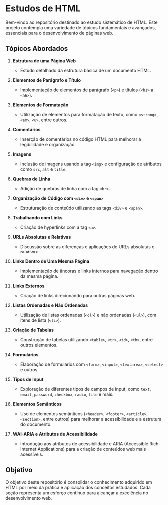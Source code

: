 # Estudos de HTML

Bem-vindo ao repositório destinado ao estudo sistemático de HTML. Este projeto contempla uma variedade de tópicos fundamentais e avançados, essenciais para o desenvolvimento de páginas web.

## Tópicos Abordados

1. **Estrutura de uma Página Web**
   - Estudo detalhado da estrutura básica de um documento HTML.

2. **Elementos de Parágrafo e Título**
   - Implementação de elementos de parágrafo (`<p>`) e títulos (`<h1>` a `<h6>`).

3. **Elementos de Formatação**
   - Utilização de elementos para formatação de texto, como `<strong>`, `<em>`, `<u>`, entre outros.

4. **Comentários**
   - Inserção de comentários no código HTML para melhorar a legibilidade e organização.

5. **Imagens**
   - Inclusão de imagens usando a tag `<img>` e configuração de atributos como `src`, `alt` e `title`.

6. **Quebras de Linha**
   - Adição de quebras de linha com a tag `<br>`.

7. **Organização de Código com `<div>` e `<span>`**
   - Estruturação de conteúdo utilizando as tags `<div>` e `<span>`.

8. **Trabalhando com Links**
   - Criação de hyperlinks com a tag `<a>`.

9. **URLs Absolutas e Relativas**
   - Discussão sobre as diferenças e aplicações de URLs absolutas e relativas.

10. **Links Dentro de Uma Mesma Página**
    - Implementação de âncoras e links internos para navegação dentro da mesma página.

11. **Links Externos**
    - Criação de links direcionando para outras páginas web.

12. **Listas Ordenadas e Não Ordenadas**
    - Utilização de listas ordenadas (`<ol>`) e não ordenadas (`<ul>`), com itens de lista (`<li>`).

13. **Criação de Tabelas**
    - Construção de tabelas utilizando `<table>`, `<tr>`, `<td>`, `<th>`, entre outros elementos.

14. **Formulários**
    - Elaboração de formulários com `<form>`, `<input>`, `<textarea>`, `<select>` e outros.

15. **Tipos de Input**
    - Exploração de diferentes tipos de campos de input, como `text`, `email`, `password`, `checkbox`, `radio`, `file` e mais.

16. **Elementos Semânticos**
    - Uso de elementos semânticos (`<header>`, `<footer>`, `<article>`, `<section>`, entre outros) para melhorar a acessibilidade e a estrutura do documento.

17. **WAI-ARIA e Atributos de Acessibilidade**
    - Introdução aos atributos de acessibilidade e ARIA (Accessible Rich Internet Applications) para a criação de conteúdos web mais acessíveis.

## Objetivo

O objetivo deste repositório é consolidar o conhecimento adquirido em HTML por meio da prática e aplicação dos conceitos estudados. Cada seção representa um esforço contínuo para alcançar a excelência no desenvolvimento web.

